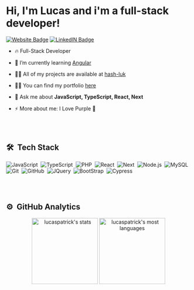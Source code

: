 # Hi, I'm Lucas and i'm a full-stack developer!

[![Website Badge](https://img.shields.io/badge/website-60C3C7?style=flat&link=https%3A%2F%2Flucascode.dev)](https://www.lucascode.dev)
[![LinkedIN Badge](https://img.shields.io/badge/LinkedIN-60C3C7?style=flat&logo=linkedin&link=https%3A%2F%2Fwww.linkedin.com%2Fin%2Flucas-patrick-p)](https://www.linkedin.com/in/lucas-patrick-p)

- 🔥 Full-Stack Developer

- 🌱 I’m currently learning [Angular](https://angular.io/)

- 👨‍💻 All of my projects are available at [hash-luk](https://github.com/hash-luk)

- 👨‍💻 You can find my portfolio [here](https://lucascode.dev)

- 💬 Ask me about **JavaScript, TypeScript, React, Next**

- ⚡ More about me: I Love Purple 💜



<br><br>

## 🛠 &nbsp;Tech Stack

![JavaScript](https://img.shields.io/badge/-JavaScript-05122A?style=flat&logo=javascript)&nbsp;
![TypeScript](https://img.shields.io/badge/-TypeScript-05122A?style=flat&logo=TypeScript&logoColor=007ACC)&nbsp;
![PHP](https://img.shields.io/badge/-php-05122A?style=flat&logo=php&logoColor=white)&nbsp;
![React](https://img.shields.io/badge/-React-05122A?style=flat&logo=react)&nbsp;
![Next](https://img.shields.io/badge/-NextJS-05122A?style=flat&logo=nextdotjs&logoColor=white)&nbsp;
![Node.js](https://img.shields.io/badge/-Node.js-05122A?style=flat&logo=node.js)&nbsp;
![MySQL](https://img.shields.io/badge/-MySQL-05122A?style=flat&logo=mysql&logoColor=white)&nbsp;
![Git](https://img.shields.io/badge/-Git-05122A?style=flat&logo=git)&nbsp;
![GitHub](https://img.shields.io/badge/-GitHub-05122A?style=flat&logo=github)&nbsp;
![JQuery](https://img.shields.io/badge/-JQuery-05122A?style=flat&logo=jquery)&nbsp;
![BootStrap](https://img.shields.io/badge/-BootStrap-05122A?style=flat&logo=bootstrap)&nbsp;
![Cypress](https://img.shields.io/badge/-Cypress-05122A?style=flat&logo=cypress)&nbsp;

<br><br>

## ⚙️ &nbsp;GitHub Analytics

<div align="center">
<img  height="180em" src="https://github-readme-stats.vercel.app/api?username=hash-luk&show_icons=true&theme=jolly&icons=true" alt="lucaspatrick's stats"/>
<img   height="180em" src="https://github-readme-stats.vercel.app/api/top-langs/?username=hash-luk&layout=compact&theme=jolly&icons=true" alt="lucaspatrick's most languages"/>
</div>

<br><br>

##
